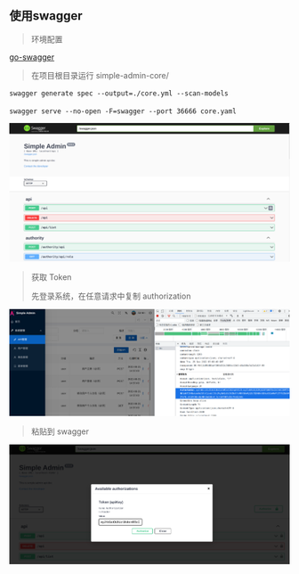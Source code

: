 ## 使用swagger

> 环境配置

[go-swagger](https://zhuanlan.zhihu.com/p/556171256?)

> 在项目根目录运行 simple-admin-core/

```shell
swagger generate spec --output=./core.yml --scan-models

swagger serve --no-open -F=swagger --port 36666 core.yaml
```

![pic](../../assets/swagger.png)

> 获取 Token 
> 
> 先登录系统，在任意请求中复制 authorization

![pic](../../assets/get_token.png)

> 粘贴到 swagger

![pic](../../assets/swagger_authority.png)


